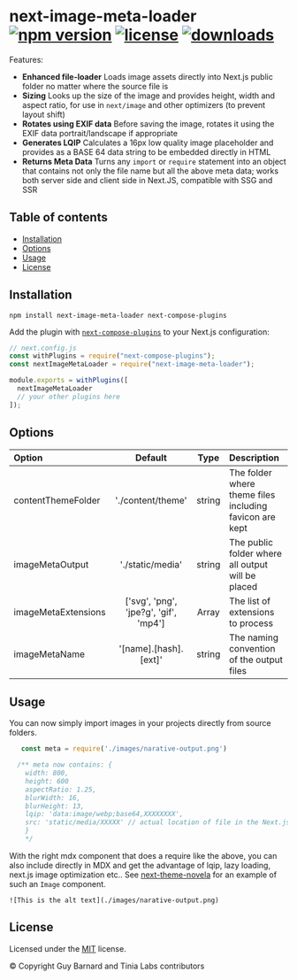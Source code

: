 # next-image-meta-loader [![npm version](https://badgen.net/npm/v/next-image-meta-loader)](https://www.npmjs.com/package/next-image-meta-loader) [![license](https://badgen.net/github/license/tinialabs/next-image-meta-loader)](https://github.com/tinialabs/next-image-meta-loader/blob/master/LICENSE) [![downloads](https://badgen.net/npm/dt/next-image-meta-loader)](https://www.npmjs.com/package/next-image-meta-loader)

Features:
- **Enhanced file-loader** Loads image assets directly into Next.js public folder no matter where the source file is
- **Sizing** Looks up the size of the image and provides height, width and aspect ratio, for use in `next/image` and other optimizers (to prevent layout shift)
- **Rotates using EXIF data** Before saving the image, rotates it using the EXIF data portrait/landscape if appropriate
- **Generates LQIP** Calculates a 16px low quality image placeholder and provides as a BASE 64 data string to be embedded directly in HTML
- **Returns Meta Data** Turns any `import` or `require` statement into an object that contains not only the file name but all the above meta data;  works both server side and client side in Next.JS, compatible with SSG and SSR

## Table of contents

- [Installation](#installation)
- [Options](#options)
- [Usage](#usage)
- [License](#license)

## Installation

```
npm install next-image-meta-loader next-compose-plugins
```

Add the plugin with [`next-compose-plugins`](https://github.com/cyrilwanner/next-compose-plugins) to your Next.js configuration:

```javascript
// next.config.js
const withPlugins = require("next-compose-plugins");
const nextImageMetaLoader = require("next-image-meta-loader");

module.exports = withPlugins([
  nextImageMetaLoader
  // your other plugins here
]);
```

## Options
| Option | Default | Type | Description |
| :--- | :------: | :--: | :---------- |
| contentThemeFolder | './content/theme' | string | The folder where theme files including favicon are kept |
| imageMetaOutput | './static/media' | string |The public folder where all output will be placed  |
| imageMetaExtensions | ['svg', 'png', 'jpe?g', 'gif', 'mp4'] | Array<string> |  The list of extensions to process |
| imageMetaName | '[name].[hash].[ext]' | string | The naming convention of the output files  |

## Usage

You can now simply import images in your projects directly from source folders.  

``` js
   const meta = require('./images/narative-output.png')

  /** meta now contains: {
    width: 800,
    height: 600
    aspectRatio: 1.25,
    blurWidth: 16,
    blurHeight: 13,
    lqip: 'data:image/webp;base64,XXXXXXXX',
    src: 'static/media/XXXXX' // actual location of file in the Next.js public folder
    }
    */
```

With the right mdx component that does a require like the above, you can also include directly in MDX and get the advantage of lqip, lazy loading, next.js image optimization etc..   See [next-theme-novela](https://github.com/tinialabs/next-theme-novela) for an example of such an `Image` component.

``` mdx
![This is the alt text](./images/narative-output.png)
```

## License

Licensed under the [MIT](https://github.com/tinialabs/next-image-meta-loader/blob/master/LICENSE) license.

© Copyright Guy Barnard and Tinia Labs contributors